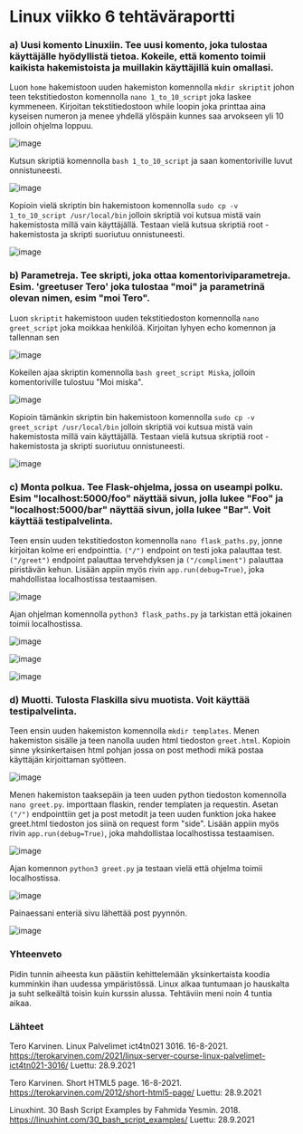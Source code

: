 # Linux viikko 6 tehtäväraportti

### a) Uusi komento Linuxiin. Tee uusi komento, joka tulostaa käyttäjälle hyödyllistä tietoa. Kokeile, että komento toimii kaikista hakemistoista ja muillakin käyttäjillä kuin omallasi.

Luon `home` hakemistoon uuden hakemiston komennolla `mkdir skriptit` johon teen tekstitiedoston komennolla `nano 1_to_10_script` joka laskee kymmeneen. Kirjoitan tekstitiedostoon while loopin joka printtaa aina kyseisen numeron ja menee yhdellä ylöspäin kunnes saa arvokseen yli 10 jolloin ohjelma loppuu. 

![image](https://user-images.githubusercontent.com/78149945/135107758-f16af1e2-2d48-429c-b49e-973c6c86a697.png)

Kutsun skriptiä komennolla `bash 1_to_10_script` ja saan komentoriville luvut onnistuneesti.

![image](https://user-images.githubusercontent.com/78149945/135107821-956ad62a-16ff-409f-ac3c-0090c1365b2f.png)

Kopioin vielä skriptin bin hakemistoon komennolla `sudo cp -v 1_to_10_script /usr/local/bin` jolloin skriptiä voi kutsua mistä vain hakemistosta millä vain käyttäjällä. Testaan vielä kutsua skriptiä root -hakemistosta ja skripti suoriutuu onnistuneesti.

![image](https://user-images.githubusercontent.com/78149945/135108292-af5f955f-2423-40b8-9724-57fccdc21dc9.png)


### b) Parametreja. Tee skripti, joka ottaa komentoriviparametreja. Esim. 'greetuser Tero' joka tulostaa "moi" ja parametrinä olevan nimen, esim "moi Tero".

Luon `skriptit` hakemistoon uuden tekstitiedoston komennolla `nano greet_script` joka moikkaa henkilöä. Kirjoitan lyhyen echo komennon ja tallennan sen

![image](https://user-images.githubusercontent.com/78149945/135109554-c882ae49-86f1-4c27-a8d1-0ea8a52859b7.png)

Kokeilen ajaa skriptin komennolla `bash greet_script Miska`, jolloin komentoriville tulostuu "Moi miska".

![image](https://user-images.githubusercontent.com/78149945/135109796-8c03909f-950c-409a-ad6b-e4fb6715b284.png)

Kopioin tämänkin skriptin bin hakemistoon komennolla `sudo cp -v greet_script /usr/local/bin` jolloin skriptiä voi kutsua mistä vain hakemistosta millä vain käyttäjällä. Testaan vielä kutsua skriptiä root -hakemistosta ja skripti suoriutuu onnistuneesti.

![image](https://user-images.githubusercontent.com/78149945/135110163-ba35f968-972b-4d81-8836-778b3f7b4eff.png)

### c) Monta polkua. Tee Flask-ohjelma, jossa on useampi polku. Esim "localhost:5000/foo" näyttää sivun, jolla lukee "Foo" ja "localhost:5000/bar" näyttää sivun, jolla lukee "Bar". Voit käyttää testipalvelinta.

Teen ensin uuden tekstitiedoston komennolla `nano flask_paths.py`, jonne kirjoitan kolme eri endpointtia. `("/")` endpoint on testi joka palauttaa test. `("/greet")` endpoint palauttaa tervehdyksen ja `("/compliment")` palauttaa piristävän kehun. Lisään appiin myös rivin `app.run(debug=True)`, joka mahdollistaa localhostissa testaamisen. 

![image](https://user-images.githubusercontent.com/78149945/135124851-9d0ed531-8b71-4124-a3c8-9c615ddcea7f.png)

Ajan ohjelman komennolla `python3 flask_paths.py` ja tarkistan että jokainen toimii localhostissa.

![image](https://user-images.githubusercontent.com/78149945/135125115-aadff094-e2e8-472f-ad2b-56e39d5e7aa2.png)

![image](https://user-images.githubusercontent.com/78149945/135125162-b61c9bf1-e972-4c43-a62f-0046cb41d28b.png)

![image](https://user-images.githubusercontent.com/78149945/135125205-b5f1fccf-7b24-472b-813c-007d90b8988f.png)


### d) Muotti. Tulosta Flaskilla sivu muotista. Voit käyttää testipalvelinta.

Teen ensin uuden hakemiston komennolla `mkdir templates`. Menen hakemiston sisälle ja teen nanolla uuden html tiedoston `greet.html`. Kopioin sinne yksinkertaisen html pohjan jossa on post methodi mikä postaa käyttäjän kirjoittaman syötteen.

![image](https://user-images.githubusercontent.com/78149945/135128517-28137825-a37b-4df0-95a0-3ed1dd3223cb.png)

Menen hakemiston taaksepäin ja teen uuden python tiedoston komennolla `nano greet.py`. importtaan flaskin, render templaten ja requestin. Asetan `("/")` endpointtiin get ja post metodit ja teen uuden funktion joka hakee greet.html tiedoston jos siinä on request form "side". Lisään appiin myös rivin `app.run(debug=True)`, joka mahdollistaa localhostissa testaamisen. 

![image](https://user-images.githubusercontent.com/78149945/135130337-09e267aa-2bf5-493e-a972-fc11309c9c65.png)

Ajan komennon `python3 greet.py` ja testaan vielä että ohjelma toimii localhostissa.

![image](https://user-images.githubusercontent.com/78149945/135130838-554f0fc0-ca2d-4518-b036-780aaa5cc8b9.png)

Painaessani enteriä sivu lähettää post pyynnön.

![image](https://user-images.githubusercontent.com/78149945/135131174-deb3818a-bbcf-4bca-be70-d1282828eded.png)


### Yhteenveto

Pidin tunnin aiheesta kun päästiin kehittelemään yksinkertaista koodia kumminkin ihan uudessa ympäristössä. Linux alkaa tuntumaan jo hauskalta ja suht selkeältä toisin kuin kurssin alussa. Tehtäviin meni noin 4 tuntia aikaa.

### Lähteet

Tero Karvinen. Linux Palvelimet ict4tn021 3016. 16-8-2021. https://terokarvinen.com/2021/linux-server-course-linux-palvelimet-ict4tn021-3016/ Luettu: 28.9.2021

Tero Karvinen. Short HTML5 page. 16-8-2021. https://terokarvinen.com/2012/short-html5-page/ Luettu: 28.9.2021

Linuxhint. 30 Bash Script Examples by Fahmida Yesmin. 2018. https://linuxhint.com/30_bash_script_examples/ Luettu: 28.9.2021
